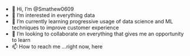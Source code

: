 - 👋 Hi, I’m @Smathew0609
- 👀 I’m interested in everything data
- 🌱 I’m currently learning progressive usage of data science and ML techniques to improve customer experience
- 💞️ I’m looking to collaborate on everything that gives me an opportunity to learn
- 📫 How to reach me ...right now, here

<!---
Smathew0609/Smathew0609 is a ✨ special ✨ repository because its `README.md` (this file) appears on your GitHub profile.
You can click the Preview link to take a look at your changes.
--->
